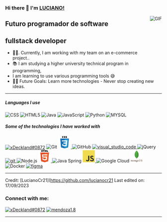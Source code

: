 
<!--
**lucianocr21/lucianocr21** is a ✨ _special_ ✨ repository because its `README.md` (this file) appears on your GitHub profile.


-->
### Hi there 👋 I'm [LUCIANO!](https://github.com/lucianocr21/lucianocr21/)

<img align="right" alt="GIF" height="160px" src="https://media.giphy.com/media/Ah3zHH7hvsSB2/giphy.gif" />

## Futuro programador de software 
## fullstack developer

- 👨‍💻. Currently, I am working with my team on an e-commerce project..
- 📚 I am studying a higher university technical program in programming,
- I am learning to use various programming tools 😅
- 💪🏼 Future Goals: Learn more technologies - Never stop creating new ideas.

---

##### Languages I use

![CSS](https://img.shields.io/badge/-C-000000?style=flat&logo=CSS)
![HTML5](https://img.shields.io/badge/-HTML5-000000?style=flat&logo=html5)
![Java](https://img.shields.io/badge/-Java-000000?style=flat&logo=java)
![JavaScript](https://img.shields.io/badge/-JavaScript-000000?style=flat&logo=javascript)
![Python](https://img.shields.io/badge/-Python-000000?style=flat&logo=python)
![MYSQL](https://img.shields.io/badge/-SQL-000000?style=flat&logo=postgresql)

##### Some of the technologies I have worked with
<a href="https://discord.gg/fpUtBrbKU5" target="blank"><img align="center" src="https://raw.githubusercontent.com/rahuldkjain/github-profile-readme-generator/master/src/images/icons/Social/discord.svg" alt="xDeckland#0872" height="30" width="40" /></a>
![Git](https://img.shields.io/badge/-Git-222222?style=flat&logo=git&logoColor=F05032) <a href="https://www.w3schools.com/css/" target="_blank" rel="noreferrer"> <img src="https://raw.githubusercontent.com/devicons/devicon/master/icons/css3/css3-original-wordmark.svg" alt="css3" width="40" height="40"/> </a>
![GitHub](https://img.shields.io/badge/-GitHub-222222?style=flat&logo=github&logoColor=181717) <a href="https://code.visualstudio.com/" target="_blank" rel="noreferrer"> <img src="https://upload.wikimedia.org/wikipedia/commons/thumb/9/9a/Visual_Studio_Code_1.35_icon.svg/2048px-Visual_Studio_Code_1.35_icon.svg.png" alt="visual_studio_code" width="40" height="40"/> </a>
![jQuery](https://img.shields.io/badge/-jQuery-222222?style=flat&logo=jQuery&logoColor=0769AD) <a href="https://git-scm.com/" target="_blank" rel="noreferrer"> <img src="https://www.vectorlogo.zone/logos/git-scm/git-scm-icon.svg" alt="git" width="40" height="40"/> </a>
![Node.js](https://img.shields.io/badge/-Node.js-222222?style=flat&logo=node.js&logoColor=339933)  <a href="https://www.w3.org/html/" target="_blank" rel="noreferrer"> <img src="https://raw.githubusercontent.com/devicons/devicon/master/icons/html5/html5-original-wordmark.svg" alt="html5" width="40" height="40"/> </a> 
![Java Spring](https://img.shields.io/badge/-Spring-222222?style=flat&logo=spring&logoColor=6DB33F)  <a href="https://developer.mozilla.org/en-US/docs/Web/JavaScript" target="_blank" rel="noreferrer"> <img src="https://raw.githubusercontent.com/devicons/devicon/master/icons/javascript/javascript-original.svg" alt="javascript" width="40" height="40"/> </a> 
![Google Cloud](https://img.shields.io/badge/Google%20Cloud-black?style=flat-square&logo=google-cloud) <a href="https://www.mongodb.com/" target="_blank" rel="noreferrer"> <img src="https://raw.githubusercontent.com/devicons/devicon/master/icons/mongodb/mongodb-original-wordmark.svg" alt="mongodb" width="40" height="40"/> </a>
![Docker](https://img.shields.io/badge/-Docker-black?style=flat-square&logo=docker)
<a href="https://www.figma.com/" target="_blank" rel="noreferrer"> <img src="https://www.vectorlogo.zone/logos/figma/figma-icon.svg" alt="figma" width="40" height="40"/> </a>
<br/>

---

Credit: [LucianoCr21](https://github.com/lucianocr21
Last edited on: 17/09/2023

<!-- CONTACTO -->
<h3 align="left">Connect with me:</h3>
<p align="left">
<a href="https://discord.gg/fpUtBrbKU5" target="blank"><img align="center" src="https://raw.githubusercontent.com/rahuldkjain/github-profile-readme-generator/master/src/images/icons/Social/discord.svg" alt="xDeckland#0872" height="30" width="40" /></a>
<a href="https://instagram.com/mendoza1.8" target="blank"><img align="center" src="https://raw.githubusercontent.com/rahuldkjain/github-profile-readme-generator/master/src/images/icons/Social/instagram.svg" alt="mendoza1.8" height="30" width="40" /></a>
</p>




------
